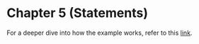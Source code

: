 # Chapter 5 (Statements)

For a deeper dive into how the example works, refer to this [link](https://docs.google.com/document/d/1YhXzbUVXxw_DZGNa3_le5ko8y61ADEXa8rAvDTXs1gY/edit?usp=sharing).